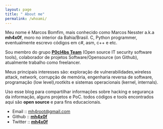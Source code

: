 ```yaml
---
layout: page
title: " About me"
permalink: /whoami/
---
```


Meu nome é Marcos Bomfim, mais conhecido como Marcos Nesster a.k.a **mh4x0f**, moro no interior da Bahia/Brasil. C, Python programmer, eventualmente escrevo códigos em c#, asm, c++ e etc. 

Sou membro do grupo [**P0cl4bs Team**](https://github.com/P0cL4bs) (Open source IT security software tools), colaborador de projetos Software/Opensource (on Github), atualmente trabalho como freelancer. 

Meus principais interesses são: exploração de vulnerabilidades,wireless attack, network, corrupção de memória, engenharia reversa de software, programação (low level),rootkits e sistemas operacionais (kernel, internals).

Uso esse blog para compartilhar informações sobre hacking e segurança da informação, alguns projetos e PoC. todos códigos e tools encontrados aqui são **open source** e para fins educacionais.

- Email :: mh4root@gmail.com
- Github :: [**mh4x0f**](https://github.com/mh4x0f)
- Twitter :: [**mh4x0f**](https://twitter.com/mh4x0f)
